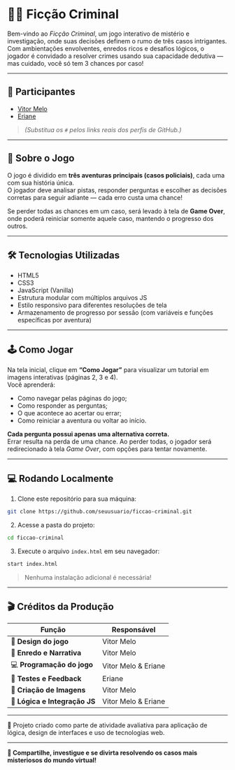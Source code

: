 
# 🕵️‍♂️ Ficção Criminal

Bem-vindo ao *Ficção Criminal*, um jogo interativo de mistério e investigação, onde suas decisões definem o rumo de três casos intrigantes. Com ambientações envolventes, enredos ricos e desafios lógicos, o jogador é convidado a resolver crimes usando sua capacidade dedutiva — mas cuidado, você só tem 3 chances por caso!

---

## 👥 Participantes

- [Vitor Melo](#)  
- [Eriane](#)

> *(Substitua os `#` pelos links reais dos perfis de GitHub.)*

---

## 🧠 Sobre o Jogo

O jogo é dividido em **três aventuras principais (casos policiais)**, cada uma com sua história única.  
O jogador deve analisar pistas, responder perguntas e escolher as decisões corretas para seguir adiante — cada erro custa uma chance!

Se perder todas as chances em um caso, será levado à tela de **Game Over**, onde poderá reiniciar somente aquele caso, mantendo o progresso dos outros.

---

## 🛠️ Tecnologias Utilizadas

- HTML5  
- CSS3  
- JavaScript (Vanilla)  
- Estrutura modular com múltiplos arquivos JS  
- Estilo responsivo para diferentes resoluções de tela  
- Armazenamento de progresso por sessão (com variáveis e funções específicas por aventura)

---

## 🕹️ Como Jogar

Na tela inicial, clique em **“Como Jogar”** para visualizar um tutorial em imagens interativas (páginas 2, 3 e 4).  
Você aprenderá:

- Como navegar pelas páginas do jogo;
- Como responder as perguntas;
- O que acontece ao acertar ou errar;
- Como reiniciar a aventura ou voltar ao início.

**Cada pergunta possui apenas uma alternativa correta.**  
Errar resulta na perda de uma chance. Ao perder todas, o jogador será redirecionado à tela *Game Over*, com opções para tentar novamente.

---

## 💻 Rodando Localmente

1. Clone este repositório para sua máquina:

```bash
git clone https://github.com/seuusuario/ficcao-criminal.git
```

2. Acesse a pasta do projeto:

```bash
cd ficcao-criminal
```

3. Execute o arquivo `index.html` em seu navegador:

```bash
start index.html
```

> Nenhuma instalação adicional é necessária!

---

## 🎬 Créditos da Produção

| Função                      | Responsável             |
|----------------------------|-------------------------|
| 🎨 **Design do jogo**        | Vitor Melo              |
| 🧩 **Enredo e Narrativa**    | Vitor Melo              |
| 💻 **Programação do jogo**   | Vitor Melo & Eriane     |
| 🧪 **Testes e Feedback**     | Eriane                  |
| 🎨 **Criação de Imagens**    | Vitor Melo              |
| 🔄 **Lógica e Integração JS**| Vitor Melo & Eriane     |

---

📌 Projeto criado como parte de atividade avaliativa para aplicação de lógica, design de interfaces e uso de tecnologias web.

---

**🔗 Compartilhe, investigue e se divirta resolvendo os casos mais misteriosos do mundo virtual!**
